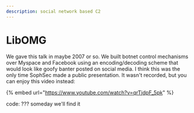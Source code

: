 ```yaml
---
description: social network based C2
---
```


# LibOMG

We gave this talk in maybe 2007 or so. We built botnet control mechanisms over Myspace and Facebook using an encoding/decoding scheme that would look like goofy banter posted on social media. I think this was the only time SophSec made a public presentation. It wasn't recorded, but you can enjoy this video instead:

{% embed url="https://www.youtube.com/watch?v=qrTjdpF_5pk" %}

code: ??? someday we'll find it
